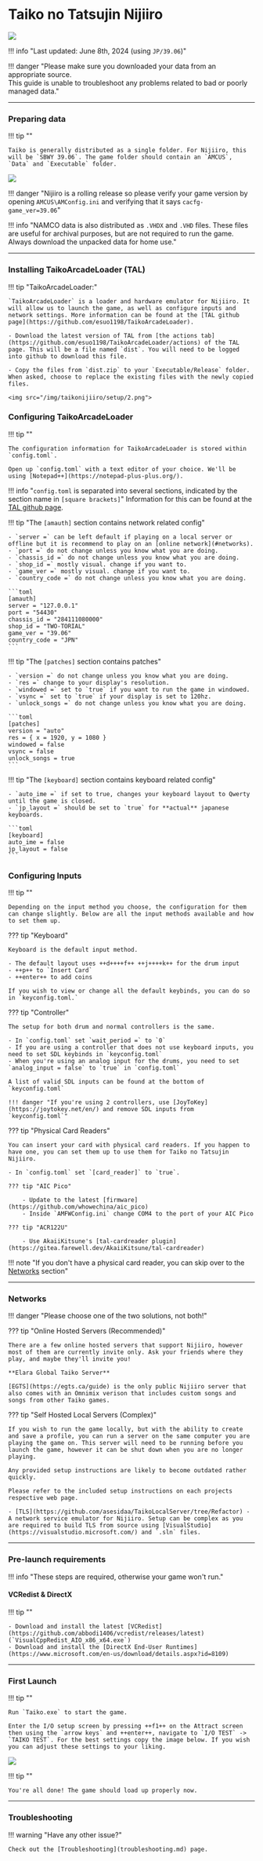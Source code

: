 # Taiko no Tatsujin Nijiiro
<img src="/img/taikonijiiro/taikonijiiro.png">

!!! info "Last updated: June 8th, 2024 (using `JP/39.06`)"

!!! danger "Please make sure you downloaded your data from an appropriate source.<br>This guide is unable to troubleshoot any problems related to bad or poorly managed data."

---
### Preparing data

!!! tip ""

	Taiko is generally distributed as a single folder. For Nijiiro, this will be `SBWY 39.06`. The game folder should contain an `AMCUS`, `Data` and `Executable` folder.

<img src="/img/taikonijiiro/setup/1.png">

!!! danger "Nijiiro is a rolling release so please verify your game version by opening `AMCUS\AMConfig.ini` and verifying that it says `cacfg-game_ver=39.06`"

!!! info "NAMCO data is also distributed as `.VHDX` and `.VHD` files. These files are useful for archival purposes, but are not required to run the game. Always download the unpacked data for home use."

---
### Installing TaikoArcadeLoader (TAL)

!!! tip "TaikoArcadeLoader:"

	`TaikoArcadeLoader` is a loader and hardware emulator for Nijiiro. It will allow us to launch the game, as well as configure inputs and network settings. More information can be found at the [TAL github page](https://github.com/esuo1198/TaikoArcadeLoader).

	- Download the latest version of TAL from [the actions tab](https://github.com/esuo1198/TaikoArcadeLoader/actions) of the TAL page. This will be a file named `dist`. You will need to be logged into github to download this file.

	- Copy the files from `dist.zip` to your `Executable/Release` folder. When asked, choose to replace the existing files with the newly copied files.  

	<img src="/img/taikonijiiro/setup/2.png">

### Configuring TaikoArcadeLoader

!!! tip ""

	The configuration information for TaikoArcadeLoader is stored within `config.toml`.

	Open up `config.toml` with a text editor of your choice. We'll be using [Notepad++](https://notepad-plus-plus.org/).  

!!! info "`config.toml` is separated into several sections, indicated by the section name in `[square brackets]`"
 	Information for this can be found at the [TAL github page](https://github.com/esuo1198/TaikoArcadeLoader).
	
!!! tip "The `[amauth]` section contains network related config"

	- `server =` can be left default if playing on a local server or offline but it is recommend to play on an [online network](#networks).                                 
	- `port =` do not change unless you know what you are doing.                                                                           
	- `chassis_id =` do not change unless you know what you are doing.    
	- `shop_id =` mostly visual. change if you want to.                            
	- `game_ver =` mostly visual. change if you want to.                                                                
	- `country_code =` do not change unless you know what you are doing.                                                           

	```toml
	[amauth]
	server = "127.0.0.1"
	port = "54430"
	chassis_id = "284111080000"
	shop_id = "TWO-TORIAL"
	game_ver = "39.06"
	country_code = "JPN"
	```

!!! tip "The `[patches]` section contains patches" 

	- `version =` do not change unless you know what you are doing.                                 
	- `res =` change to your display's resolution.        
	- `windowed =` set to `true` if you want to run the game in windowed.    
	- `vsync =` set to `true` if your display is set to 120hz.                            
	- `unlock_songs =` do not change unless you know what you are doing.

	```toml
	[patches]
	version = "auto"
	res = { x = 1920, y = 1080 }
	windowed = false
	vsync = false
	unlock_songs = true
	```

!!! tip "The `[keyboard]` section contains keyboard related config"

	- `auto_ime =` if set to true, changes your keyboard layout to Qwerty until the game is closed.
	- `jp_layout =` should be set to `true` for **actual** japanese keyboards.

	```toml
	[keyboard]
	auto_ime = false
	jp_layout = false
	```

### Configuring Inputs

!!! tip ""

	Depending on the input method you choose, the configuration for them can change slightly. Below are all the input methods available and how to set them up.

??? tip "Keyboard"

	Keyboard is the default input method.

	- The default layout uses ++d++++f++ ++j++++k++ for the drum input
	- ++p++ to `Insert Card`
	- ++enter++ to add coins

	If you wish to view or change all the default keybinds, you can do so in `keyconfig.toml.`

??? tip "Controller"

	The setup for both drum and normal controllers is the same.

    - In `config.toml` set `wait_period =` to `0`           
    - If you are using a controller that does not use keyboard inputs, you need to set SDL keybinds in `keyconfig.toml`
    - When you're using an analog input for the drums, you need to set `analog_input = false` to `true` in `config.toml`
  
	A list of valid SDL inputs can be found at the bottom of `keyconfig.toml`

  	!!! danger "If you're using 2 controllers, use [JoyToKey](https://joytokey.net/en/) and remove SDL inputs from `keyconfig.toml`"

??? tip "Physical Card Readers"

	You can insert your card with physical card readers. If you happen to have one, you can set them up to use them for Taiko no Tatsujin Nijiiro.

	- In `config.toml` set `[card_reader]` to `true`. 

	??? tip "AIC Pico"

    	- Update to the latest [firmware](https://github.com/whowechina/aic_pico)
    	- Inside `AMFWConfig.ini` change COM4 to the port of your AIC Pico  

	??? tip "ACR122U"

    	- Use AkaiiKitsune's [tal-cardreader plugin](https://gitea.farewell.dev/AkaiiKitsune/tal-cardreader)

!!! note "If you don't have a physical card reader, you can skip over to the [Networks](#networks) section"

---
### Networks

!!! danger "Please choose one of the two solutions, not both!"

??? tip "Online Hosted Servers (Recommended)"

	There are a few online hosted servers that support Nijiiro, however most of them are currently invite only. Ask your friends where they play, and maybe they'll invite you!

	**Elara Global Taiko Server**

	[EGTS](https://egts.ca/guide) is the only public Nijiiro server that also comes with an Omnimix verison that includes custom songs and songs from other Taiko games. 

??? tip "Self Hosted Local Servers (Complex)"

	If you wish to run the game locally, but with the ability to create and save a profile, you can run a server on the same computer you are playing the game on. This server will need to be running before you launch the game, however it can be shut down when you are no longer playing.  

    Any provided setup instructions are likely to become outdated rather quickly.  

    Please refer to the included setup instructions on each projects respective web page.

	- [TLS](https://github.com/asesidaa/TaikoLocalServer/tree/Refactor) - A network service emulator for Nijiiro. Setup can be complex as you are required to build TLS from source using [VisualStudio](https://visualstudio.microsoft.com/) and `.sln` files.

---
### Pre-launch requirements

!!! info "These steps are required, otherwise your game won't run."

#### VCRedist & DirectX

!!! tip ""	

	- Download and install the latest [VCRedist](https://github.com/abbodi1406/vcredist/releases/latest) (`VisualCppRedist_AIO_x86_x64.exe`)
	- Download and install the [DirectX End-User Runtimes](https://www.microsoft.com/en-us/download/details.aspx?id=8109)

---
### First Launch

!!! tip ""

	Run `Taiko.exe` to start the game.

    Enter the I/O setup screen by pressing ++f1++ on the Attract screen then using the `arrow keys` and ++enter++, navigate to `I/O TEST` -> `TAIKO TEST`. For the best settings copy the image below. If you wish you can adjust these settings to your liking.

<img src="/img/taikonijiiro/setup/io.png">

!!! tip ""
	
	You're all done! The game should load up properly now.

---
### Troubleshooting

!!! warning "Have any other issue?"

	Check out the [Troubleshooting](troubleshooting.md) page.